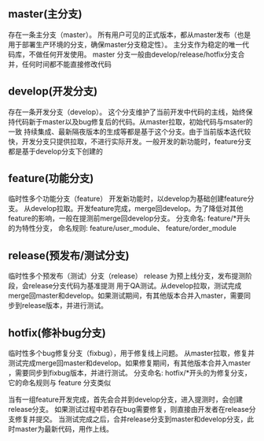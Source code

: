 ## master(主分支)
存在一条主分支（master）。
所有用户可见的正式版本，都从master发布（也是用于部署生产环境的分支，确保master分支稳定性）。
主分支作为稳定的唯一代码库，不做任何开发使用。
master 分支一般由develop/release/hotfix分支合并，任何时间都不能直接修改代码

## develop(开发分支)
存在一条开发分支（develop）。
这个分支维护了当前开发中代码的主线，始终保持代码新于master以及bug修复后的代码。从master拉取，初始代码与msater的一致
持续集成、最新隔夜版本的生成等都是基于这个分支。由于当前版本迭代较快，开发分支只提供拉取，不进行实际开发。一般开发的新功能时，feature分支都是基于develop分支下创建的

## feature(功能分支)
临时性多个功能分支（feature）
开发新功能时，以develop为基础创建feature分支。
从develop拉取。开发feature完成，merge回develop。为了降低对其他feature的影响，一般在提测前merge回develop分支。
分支命名: feature/*开头的为特性分支， 命名规则: feature/user_module、 feature/order_module


## release(预发布/测试分支)
临时性多个预发布（测试）分支（release）
release 为预上线分支，发布提测阶段，会release分支代码为基准提测
用于QA测试。从develop拉取，测试完成merge回master和develop。如果测试期间，有其他版本合并入master，需要同步到release版本，并进行测试。

## hotfix(修补bug分支)
临时性多个bug修复分支（fixbug），用于修复线上问题。
从master拉取，修复并测试完成merge回master和develop。如果修复期间，有其他版本合并入master ，需要同步到fixbug版本，并进行测试。
分支命名: hotfix/*开头的为修复分支，它的命名规则与 feature 分支类似



当有一组feature开发完成，首先会合并到develop分支，进入提测时，会创建release分支。
如果测试过程中若存在bug需要修复，则直接由开发者在release分支修复并提交。
当测试完成之后，合并release分支到master和develop分支，此时master为最新代码，用作上线。



